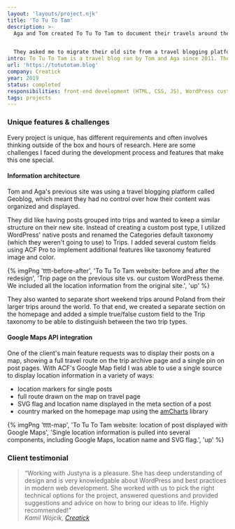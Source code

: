 ```yaml
---
layout: 'layouts/project.njk'
title: 'To Tu To Tam'
description: >-
  Aga and Tom created To Tu To Tam to document their travels around the world.


  They asked me to migrate their old site from a travel blogging platform and build a completely custom WordPress solution.
intro: To Tu To Tam is a travel blog ran by Tom and Aga since 2011. They've been using a blogging platform Geoblog and were ready for a custom, self-hosted WordPress site. I worked with a design agency [Creatick](https://creatick.pl) to build a new home to document their adventures.
url: 'https://totutotam.blog'
company: Creatick
year: 2019
status: completed
responsibilities: front-end development (HTML, CSS, JS), WordPress custom theme development, Google Maps API integration
tags: projects
---
```


### Unique features & challenges

Every project is unique, has different requirements and often involves thinking outside of the box and hours of research. Here are some challenges I faced during the development process and features that make this one special.

#### Information architecture

Tom and Aga's previous site was using a travel blogging platform called Geoblog, which meant they had no control over how their content was organized and displayed.

They did like having posts grouped into trips and wanted to keep a similar structure on their new site. Instead of creating a custom post type, I utilized WordPress' native posts and renamed the Categories default taxonomy (which they weren't going to use) to Trips. I added several custom fields using ACF Pro to implement additional features like taxonomy featured image and color.

{% imgPng 'tttt-before-after', 'To Tu To Tam website: before and after the redesign', 'Trip page on the previous site vs. our custom WordPress theme. We included all the location information from the original site.', 'up' %}

They also wanted to separate short weekend trips around Poland from their larger trips around the world. To that end, we created a separate section on the homepage and added a simple true/false custom field to the Trip taxonomy to be able to distinguish between the two trip types.

#### Google Maps API integration

One of the client's main feature requests was to display their posts on a map, showing a full travel route on the trip archive page and a single pin on post pages. With ACF's Google Map field I was able to use a single source to display location information in a variety of ways:

- location markers for single posts
- full route drawn on the map on travel page
- SVG flag and location name displayed in the meta section of a post
- country marked on the homepage map using the [amCharts](https://www.amcharts.com/) library

{% imgPng 'tttt-map', 'To Tu To Tam website: location of post displayed with Google Maps', 'Single location information is pulled into several components, including Google Maps, location name and SVG flag.', 'up' %}

<!-- ```js
/*
 *  This function will render a Google Map onto the selected jQuery element
 *
 *  @param   $el (jQuery element)
 *  @return  n/a
 */

function new_map($el) {
  var $markers = $el.find('.marker');

  var args = {
    zoom: 6,
    center: new google.maps.LatLng(0, 0),
    mapTypeId: google.maps.MapTypeId.ROADMAP
  };

  // create map
  var map = new google.maps.Map(\$el[0], args);

  // add a markers reference
  map.markers = [];
  var tripCoordinates = [];

  // add markers
  $markers.each(function() {
    add_marker($(this), map, tripCoordinates);
  });

  var tripPath = new google.maps.Polyline({
    path: tripCoordinates,
    geodesic: true,
    strokeColor: '#FF0000',
    strokeOpacity: 1.0,
    strokeWeight: 2
  });
  tripPath.setMap(map);

  return map;
}

/*
 * This function will add a marker to the selected Google Map
 *
 * @param $marker (jQuery element)
 * @param map (Google Map object)
 * @return n/a
 */

function add_marker($marker, map, tripCoordinates) {
  var latlng = new google.maps.LatLng($marker.attr('data-lat'), $marker.attr('data-lng'));

  // create marker
  var marker = new google.maps.Marker({
    position: latlng,
    map: map
  });

  // add to array
  map.markers.push(marker);

  // build array of coords for polyline
  var coords = {
    lat: marker.position.lat(),
    lng: marker.position.lng()
  };
  tripCoordinates.push(coords);
}
``` -->

### Client testimonial

<blockquote>“Working with Justyna is a pleasure. She has deep understanding of design and is very knowledgable about WordPress and best practices in modern web development. She worked with us to pick the right technical options for the project, answered questions and provided suggestions and advice on how to bring our ideas to life. Highly recommended!”
<footer><cite>Kamil Wójcik, <a href="https://creatick.pl">Creatick</a></cite></footer>
</blockquote>
